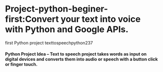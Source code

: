 # Project-python-beginer-first:Convert your text into voice with Python and Google APIs.

first Python project
texttospeechpython237

#### Python Project Idea – Text to speech project takes words as input on digital devices and converts them into audio or speech with a button click or finger touch.
